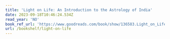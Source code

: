 ```yaml
---
title: 'Light on Life: An Introduction to the Astrology of India'
date: 2023-09-18T10:46:24.534Z
read_year: 'NO'
book_ref_url: 'https://www.goodreads.com/book/show/136583.Light_on_Life'
url: /bookshelf/light-on-life
---
```


